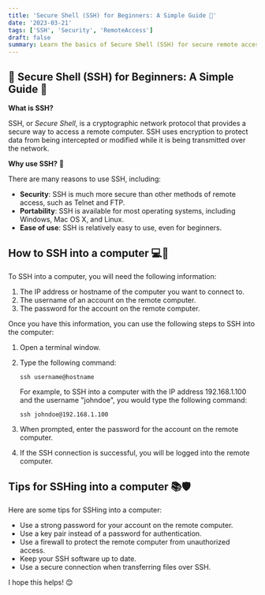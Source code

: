 ```yaml
---
title: 'Secure Shell (SSH) for Beginners: A Simple Guide 🚀'
date: '2023-03-21'
tags: ['SSH', 'Security', 'RemoteAccess']
draft: false
summary: Learn the basics of Secure Shell (SSH) for secure remote access to computers, including its benefits, how to use it, and tips for maximizing its security.
---
```


## 🔐 Secure Shell (SSH) for Beginners: A Simple Guide 🚀

**What is SSH?**

SSH, or _Secure Shell_, is a cryptographic network protocol that provides a secure way to access a remote computer. SSH uses encryption to protect data from being intercepted or modified while it is being transmitted over the network.

**Why use SSH?** 🤔

There are many reasons to use SSH, including:

- **Security**: SSH is much more secure than other methods of remote access, such as Telnet and FTP.
- **Portability**: SSH is available for most operating systems, including Windows, Mac OS X, and Linux.
- **Ease of use**: SSH is relatively easy to use, even for beginners.

## How to SSH into a computer 💻🔑

To SSH into a computer, you will need the following information:

1. The IP address or hostname of the computer you want to connect to.
2. The username of an account on the remote computer.
3. The password for the account on the remote computer.

Once you have this information, you can use the following steps to SSH into the computer:

1. Open a terminal window.
2. Type the following command:

   ```
   ssh username@hostname
   ```

   For example, to SSH into a computer with the IP address 192.168.1.100 and the username "johndoe", you would type the following command:

   ```
   ssh johndoe@192.168.1.100
   ```

3. When prompted, enter the password for the account on the remote computer.

4. If the SSH connection is successful, you will be logged into the remote computer.

## Tips for SSHing into a computer 📚🛡️

Here are some tips for SSHing into a computer:

- Use a strong password for your account on the remote computer.
- Use a key pair instead of a password for authentication.
- Use a firewall to protect the remote computer from unauthorized access.
- Keep your SSH software up to date.
- Use a secure connection when transferring files over SSH.

I hope this helps! 😊
